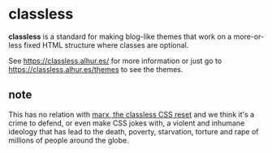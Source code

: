 classless
=========

**classless** is a standard for making blog-like themes that work on a more-or-less fixed HTML structure where classes are optional.

See https://classless.alhur.es/ for more information or just go to https://classless.alhur.es/themes to see the themes.

note
----

This has no relation with [marx, the classless CSS reset](https://github.com/mblode/marx) and we think it's a crime to defend, or even make CSS jokes with, a violent and inhumane ideology that has lead to the death, poverty, starvation, torture and rape of millions of people around the globe.
